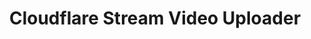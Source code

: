 ---
layout: post
title: "Cloudflare Stream Video Uploader"
excerpt: "This is a little example of how to use the currently in beta Cloudflare Stream which lets you easily publish your videos to the web without thinking on storage and nasty video compression, encoding etc. It could help people who want to create their own video platforms to handle video progressing and storage."
thumb_image: "documentation/sample-image.jpg"
project: true
comments: true
tags: [nodejs, cloudflare, api]
github_url: "cloudflare-stream-uploader"
---